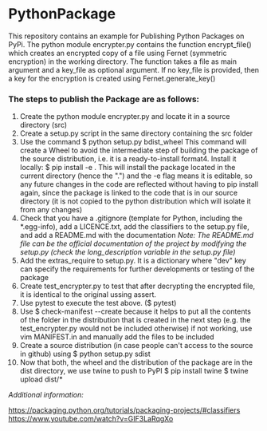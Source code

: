 # PythonPackage
This repository contains an example for Publishing Python Packages on PyPi. The python module encrypter.py contains the function encrypt_file() which creates an encrypted copy of a file using Fernet (symmetric encryption) in the working directory.
    The function takes a file as main argument and a key_file as optional argument. If no key_file is provided, then a key for the encryption is created using Fernet.generate_key()

### The steps to publish the Package are as follows:
1. Create the python module encrypter.py and locate it in a source directory (src)
2. Create a setup.py script in the same directory containing the src folder
3. Use the command $ python setup.py bdist_wheel 
	This command will create a Wheel to avoid the intermediate step of building the package of the source distribution, i.e. it is a ready-to-install format4. Install it locally: $ pip install -e .
	This will install the package located in the current directory (hence the ".") and the -e flag means it is editable, so any future changes in the code are reflected without having to pip install again, since the package is linked to the code that is in our source directory (it is not copied to the python distribution which will isolate it from any changes)
5. Check that you have a .gitignore (template for Python, including the *.egg-info), add a LICENCE.txt, add the classifiers to the setup.py file, and add a README.md with the documentation
	*Note: The README.md file can be the official documentation of the project by modifying the setup.py (check the long_description variable in the setup.py file)*
6. Add the extras_require to setup.py. It is a dictionary where "dev" key can specify the requirements for further developments or testing of the package 
7. Create test_encrypter.py to test that after decrypting the encrypted file, it is identical to the original ussing assert.
8. Use pytest to execute the test above. ($ pytest)
9. Use $ check-manifest --create because it helps to put all the contents of the folder in the distribution that is created in the next step (e.g. the test_encrypter.py would not be included otherwise)
	if not working, use vim MANIFEST.in and manually add the files to be included
10. Create a source distribution (in case people can't access to the source in github) using $ python setup.py sdist
11. Now that both, the wheel and the distribution of the package are in the dist directory, we use twine to push to PyPI
	$ pip install twine
	$ twine upload dist/*

*Additional information:*

https://packaging.python.org/tutorials/packaging-projects/#classifiers
https://www.youtube.com/watch?v=GIF3LaRqgXo
